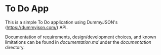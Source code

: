# To Do App

This is a simple To Do application using DummyJSON's (https://dummyjson.com/) API.

Documentation of requirements, design/development choices, and known limitations can be found in *documentation.md* under the *documentation* directory.
